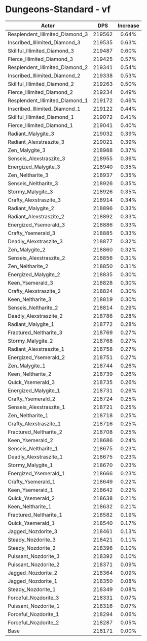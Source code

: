 # Dungeons-Standard - vf
| Actor | DPS | Increase |
|---|:---:|:---:|
|Resplendent_Illimited_Diamond_3|219562|0.64%|
|Inscribed_Illimited_Diamond_3|219535|0.63%|
|Skillful_Illimited_Diamond_3|219487|0.60%|
|Fierce_Illimited_Diamond_3|219425|0.57%|
|Resplendent_Illimited_Diamond_2|219341|0.54%|
|Inscribed_Illimited_Diamond_2|219338|0.53%|
|Skillful_Illimited_Diamond_2|219263|0.50%|
|Fierce_Illimited_Diamond_2|219234|0.49%|
|Resplendent_Illimited_Diamond_1|219172|0.46%|
|Inscribed_Illimited_Diamond_1|219122|0.44%|
|Skillful_Illimited_Diamond_1|219072|0.41%|
|Fierce_Illimited_Diamond_1|219041|0.40%|
|Radiant_Malygite_3|219032|0.39%|
|Radiant_Alexstraszite_3|219021|0.39%|
|Zen_Malygite_3|218988|0.37%|
|Senseis_Alexstraszite_3|218955|0.36%|
|Energized_Malygite_3|218940|0.35%|
|Zen_Neltharite_3|218937|0.35%|
|Senseis_Neltharite_3|218926|0.35%|
|Stormy_Malygite_3|218926|0.35%|
|Crafty_Alexstraszite_3|218914|0.34%|
|Radiant_Malygite_2|218896|0.33%|
|Radiant_Alexstraszite_2|218892|0.33%|
|Energized_Ysemerald_3|218886|0.33%|
|Crafty_Ysemerald_3|218885|0.33%|
|Deadly_Alexstraszite_3|218877|0.32%|
|Zen_Malygite_2|218860|0.32%|
|Senseis_Alexstraszite_2|218856|0.31%|
|Zen_Neltharite_2|218850|0.31%|
|Energized_Malygite_2|218835|0.30%|
|Keen_Ysemerald_3|218828|0.30%|
|Crafty_Alexstraszite_2|218824|0.30%|
|Keen_Neltharite_3|218819|0.30%|
|Senseis_Neltharite_2|218814|0.29%|
|Deadly_Alexstraszite_2|218786|0.28%|
|Radiant_Malygite_1|218772|0.28%|
|Fractured_Neltharite_3|218769|0.27%|
|Stormy_Malygite_2|218768|0.27%|
|Radiant_Alexstraszite_1|218758|0.27%|
|Energized_Ysemerald_2|218751|0.27%|
|Zen_Malygite_1|218744|0.26%|
|Keen_Neltharite_2|218739|0.26%|
|Quick_Ysemerald_3|218735|0.26%|
|Energized_Malygite_1|218731|0.26%|
|Crafty_Ysemerald_2|218724|0.25%|
|Senseis_Alexstraszite_1|218721|0.25%|
|Zen_Neltharite_1|218718|0.25%|
|Crafty_Alexstraszite_1|218716|0.25%|
|Fractured_Neltharite_2|218708|0.25%|
|Keen_Ysemerald_2|218686|0.24%|
|Senseis_Neltharite_1|218675|0.23%|
|Deadly_Alexstraszite_1|218675|0.23%|
|Stormy_Malygite_1|218670|0.23%|
|Energized_Ysemerald_1|218666|0.23%|
|Crafty_Ysemerald_1|218649|0.22%|
|Keen_Ysemerald_1|218642|0.22%|
|Quick_Ysemerald_2|218638|0.21%|
|Keen_Neltharite_1|218632|0.21%|
|Fractured_Neltharite_1|218582|0.19%|
|Quick_Ysemerald_1|218540|0.17%|
|Jagged_Nozdorite_3|218461|0.13%|
|Steady_Nozdorite_3|218421|0.11%|
|Steady_Nozdorite_2|218396|0.10%|
|Puissant_Nozdorite_3|218392|0.10%|
|Puissant_Nozdorite_2|218371|0.09%|
|Jagged_Nozdorite_2|218364|0.09%|
|Jagged_Nozdorite_1|218350|0.08%|
|Steady_Nozdorite_1|218349|0.08%|
|Forceful_Nozdorite_3|218331|0.07%|
|Puissant_Nozdorite_1|218316|0.07%|
|Forceful_Nozdorite_1|218294|0.06%|
|Forceful_Nozdorite_2|218287|0.05%|
|Base|218171|0.00%|

